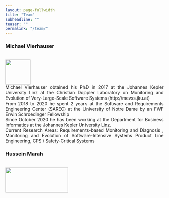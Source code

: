 ```yaml
---
layout: page-fullwidth
title: "Team"
subheadline: ""
teaser: ""
permalink: "/team/"
---
```



### Michael Vierhauser
<br>


<div class="row">
    <div class="large-2 columns" align="center">
     <img src="https://se.jku.at/wp-content/uploads/2019/09/UnivAss-michael.jpg" height="80" alt="">
    </div><!-- /.medium-4.columns -->
    <div class="large-6 columns">
<div align="justify">     
Michael Vierhauser obtained his PhD in 2017 at the Johannes Kepler University Linz at the Christian Doppler Laboratory on Monitoring and Evolution of Very-Large-Scale Software Systems (http://mevss.jku.at)
<br>
From 2018 to 2020 he spent 2 years at the Software and Requirements Engineering Center (SAREC) at the University of Notre Dame by an FWF Erwin Schroedinger Fellowship
<br>
Since October 2020 he has been working at the Department for Business Informatics at the Johannes Kepler University Linz.
<br>
Current Research Areas: Requirements-based Monitoring and Diagnosis , Monitoring and Evolution of Software-Intensive Systems Product Line Engineering, CPS / Safety-Critical Systems
</div>
    </div><!-- /.medium-4.columns -->

</div><!-- /.row -->




### Hussein Marah



 <br>


<div class="row">
    <div class="large-2 columns" align="center">
      <img src="{{ site.urlimg }}hmarah.jpg" height="80" width="200" alt="">
    </div><!-- /.medium-4.columns -->
    <div class="large-6 columns">
<div align="justify">     

</div>
    </div><!-- /.medium-4.columns -->

</div><!-- /.row -->